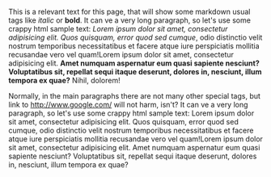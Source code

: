This is a relevant text for this page, that will show some markdown usual tags like *italic* or **bold**. It can ve a very long paragraph, so let's use some crappy html sample text: *Lorem ipsum dolor sit amet, consectetur adipisicing elit. Quos quisquam, error quod sed cumque*, odio distinctio velit nostrum temporibus necessitatibus et facere atque iure perspiciatis mollitia recusandae vero vel quam!Lorem ipsum dolor sit amet, consectetur adipisicing elit. **Amet numquam aspernatur eum quasi sapiente nesciunt? Voluptatibus sit, repellat sequi itaque deserunt, dolores in, nesciunt, illum tempora ex quae?** Nihil, dolorem!

Normally, in the main paragraphs there are not many other special tags, but link to <http://www.google.com/> will not harm, isn't? It can ve a very long paragraph, so let's use some crappy html sample text: Lorem ipsum dolor sit amet, consectetur adipisicing elit. Quos quisquam, error quod sed cumque, odio distinctio velit nostrum temporibus necessitatibus et facere atque iure perspiciatis mollitia recusandae vero vel quam!Lorem ipsum dolor sit amet, consectetur adipisicing elit. Amet numquam aspernatur eum quasi sapiente nesciunt? Voluptatibus sit, repellat sequi itaque deserunt, dolores in, nesciunt, illum tempora ex quae?


